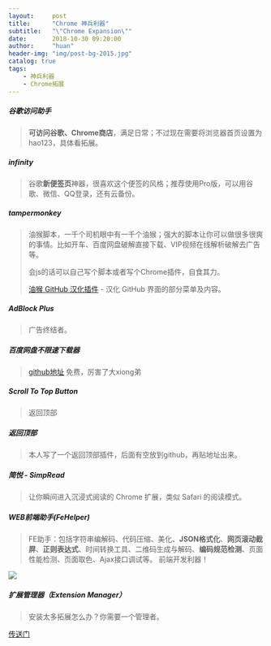 ```yaml
---
layout:     post
title:      "Chrome 神兵利器"
subtitle:   "\"Chrome Expansion\""
date:       2018-10-30 09:20:00
author:     "huan"
header-img: "img/post-bg-2015.jpg"
catalog: true
tags:
    - 神兵利器
    - Chrome拓展
---
```




##### 谷歌访问助手

> **可访问谷歌、Chrome商店**，满足日常；不过现在需要将浏览器首页设置为 hao123，具体看拓展。

##### infinity

> 谷歌**新便签页**神器，很喜欢这个便签的风格；推荐使用Pro版，可以用谷歌、微信、QQ登录，还有云备份。

##### tampermonkey

> 油猴脚本，一千个司机眼中有一千个油猴；强大的脚本让你可以做很多很爽的事情。比如开车、百度网盘破解直接下载、VIP视频在线解析破解去广告等。
>
> 会js的话可以自己写个脚本或者写个Chrome插件，自食其力。
>
>  [油猴 GitHub 汉化插件](https://link.juejin.im/?target=https%3A%2F%2Fopenuserjs.org%2Fscripts%2F52cik%2FGitHub_%25E6%25B1%2589%25E5%258C%2596%25E6%258F%2592%25E4%25BB%25B6) - 汉化 GitHub 界面的部分菜单及内容。

##### AdBlock Plus

> 广告终结者。

##### 百度网盘不限速下载器

> [github地址](https://github.com/high-speed-downloader/high-speed-downloader) 免费，厉害了大xiong弟

##### Scroll To Top Button

> 返回顶部

##### 返回顶部

> 本人写了一个返回顶部插件，后面有空放到github，再贴地址出来。

##### 简悦 - SimpRead

> 让你瞬间进入沉浸式阅读的 Chrome 扩展，类似 Safari 的阅读模式。

##### WEB前端助手(FeHelper)

> FE助手：包括字符串编解码、代码压缩、美化、**JSON格式化**、**网页滚动截屏**、**正则表达式**、时间转换工具、二维码生成与解码、**编码规范检测**、页面性能检测、页面取色、Ajax接口调试等。  前端开发利器！

![](https://i.loli.net/2018/11/05/5be025686ffff.png)



##### 扩展管理器（Extension Manager）

> 安装太多拓展怎么办？你需要一个管理者。



[传送门](https://juejin.im/entry/5ab9bf30f265da237506e930)